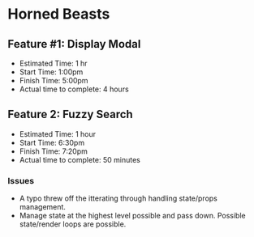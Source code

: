 # Horned Beasts

## Feature #1: Display Modal

- Estimated Time: 1 hr
- Start Time: 1:00pm
- Finish Time: 5:00pm
- Actual time to complete: 4 hours

## Feature 2: Fuzzy Search

- Estimated Time: 1 hour
- Start Time: 6:30pm
- Finish Time: 7:20pm
- Actual time to complete: 50 minutes

### Issues

- A typo threw off the itterating through handling state/props management.
- Manage state at the highest level possible and pass down. Possible state/render loops are possible.
